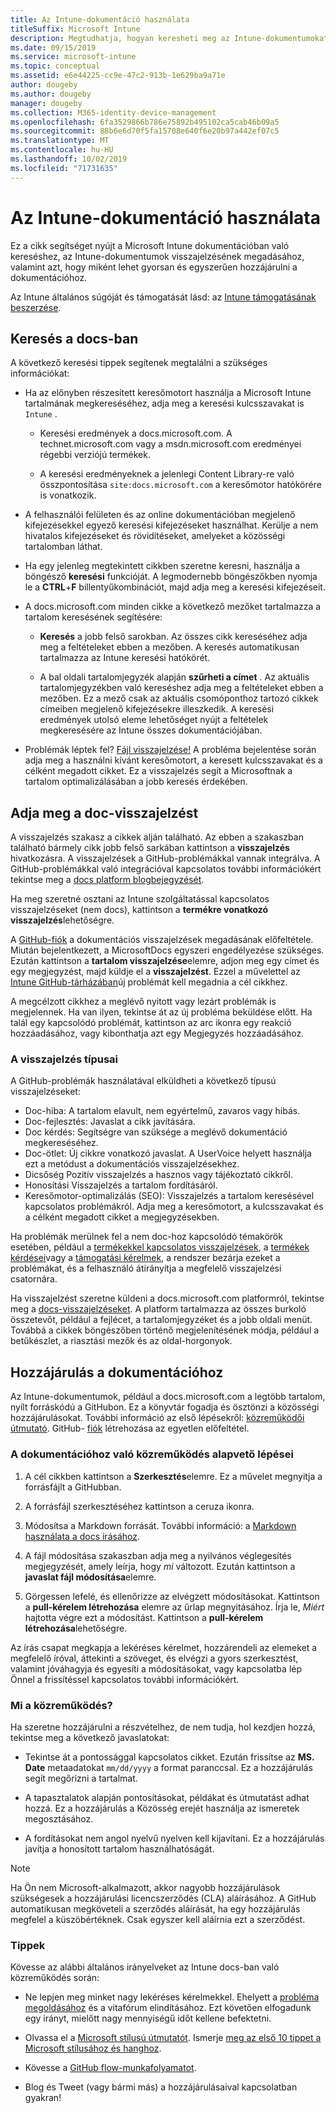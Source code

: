```yaml
---
title: Az Intune-dokumentáció használata
titleSuffix: Microsoft Intune
description: Megtudhatja, hogyan keresheti meg az Intune-dokumentumokat, hogyan biztosíthat dokumentációt, és Hogyan járulhat hozzá a dokumentumokhoz.
ms.date: 09/15/2019
ms.service: microsoft-intune
ms.topic: conceptual
ms.assetid: e6e44225-cc9e-47c2-913b-1e629ba9a71e
author: dougeby
ms.author: dougeby
manager: dougeby
ms.collection: M365-identity-device-management
ms.openlocfilehash: 6fa3529866b786e75892b495102ca5cab46b09a5
ms.sourcegitcommit: 88b6e6d70f5fa15708e640f6e20b97a442ef07c5
ms.translationtype: MT
ms.contentlocale: hu-HU
ms.lasthandoff: 10/02/2019
ms.locfileid: "71731635"
---
```

# <a name="using-the-intune-docs"></a>Az Intune-dokumentáció használata

Ez a cikk segítséget nyújt a Microsoft Intune dokumentációban való kereséshez, az Intune-dokumentumok visszajelzésének megadásához, valamint azt, hogy miként lehet gyorsan és egyszerűen hozzájárulni a dokumentációhoz.

Az Intune általános súgóját és támogatását lásd: az [Intune támogatásának beszerzése](../get-support.md).

## <a name="search-the-docs"></a>Keresés a docs-ban

 A következő keresési tippek segítenek megtalálni a szükséges információkat:  

- Ha az előnyben részesített keresőmotort használja a Microsoft Intune tartalmának megkereséséhez, adja meg a keresési kulcsszavakat is `Intune` .  

  - Keresési eredmények a docs.microsoft.com. A technet.microsoft.com vagy a msdn.microsoft.com eredményei régebbi verziójú termékek.  

  - A keresési eredményeknek a jelenlegi Content Library-re való összpontosítása `site:docs.microsoft.com` a keresőmotor hatókörére is vonatkozik.  

- A felhasználói felületen és az online dokumentációban megjelenő kifejezésekkel egyező keresési kifejezéseket használhat. Kerülje a nem hivatalos kifejezéseket és rövidítéseket, amelyeket a közösségi tartalomban láthat.

- Ha egy jelenleg megtekintett cikkben szeretne keresni, használja a böngésző **keresési** funkcióját. A legmodernebb böngészőkben nyomja le a **CTRL**+**F** billentyűkombinációt, majd adja meg a keresési kifejezéseit.  

- A docs.microsoft.com minden cikke a következő mezőket tartalmazza a tartalom keresésének segítésére:  

  - **Keresés** a jobb felső sarokban. Az összes cikk kereséséhez adja meg a feltételeket ebben a mezőben. A keresés automatikusan tartalmazza az Intune keresési hatókörét.

  - A bal oldali tartalomjegyzék alapján **szűrheti a címet** . Az aktuális tartalomjegyzékben való kereséshez adja meg a feltételeket ebben a mezőben. Ez a mező csak az aktuális csomóponthoz tartozó cikkek címeiben megjelenő kifejezésekre illeszkedik. A keresési eredmények utolsó eleme lehetőséget nyújt a feltételek megkeresésére az Intune összes dokumentációjában.

- Problémák léptek fel? [Fájl visszajelzése!](#provide-doc-feedback) A probléma bejelentése során adja meg a használni kívánt keresőmotort, a keresett kulcsszavakat és a célként megadott cikket. Ez a visszajelzés segít a Microsoftnak a tartalom optimalizálásában a jobb keresés érdekében.  

## <a name="provide-doc-feedback"></a>Adja meg a doc-visszajelzést

A visszajelzés szakasz a cikkek alján található. Az ebben a szakaszban található bármely cikk jobb felső sarkában kattintson a **visszajelzés** hivatkozásra. A visszajelzések a GitHub-problémákkal vannak integrálva. A GitHub-problémákkal való integrációval kapcsolatos további információkért tekintse meg a [docs platform blogbejegyzését](https://docs.microsoft.com/teamblog/a-new-feedback-system-is-coming-to-docs).

Ha meg szeretné osztani az Intune szolgáltatással kapcsolatos visszajelzéseket (nem docs), kattintson a **termékre vonatkozó visszajelzés**lehetőségre.

A [GitHub-fiók](https://github.com/join) a dokumentációs visszajelzések megadásának előfeltétele. Miután bejelentkezett, a MicrosoftDocs egyszeri engedélyezése szükséges. Ezután kattintson a **tartalom visszajelzése**elemre, adjon meg egy címet és egy megjegyzést, majd küldje el a **visszajelzést**. Ezzel a művelettel az [Intune GitHub-tárházában](https://github.com/MicrosoftDocs/intunedocs/issues)új problémát kell megadnia a cél cikkhez.

A megcélzott cikkhez a meglévő nyitott vagy lezárt problémák is megjelennek. Ha van ilyen, tekintse át az új probléma beküldése előtt. Ha talál egy kapcsolódó problémát, kattintson az arc ikonra egy reakció hozzáadásához, vagy kibonthatja azt egy Megjegyzés hozzáadásához.

### <a name="types-of-feedback"></a>A visszajelzés típusai

A GitHub-problémák használatával elküldheti a következő típusú visszajelzéseket:

- Doc-hiba: A tartalom elavult, nem egyértelmű, zavaros vagy hibás.
- Doc-fejlesztés: Javaslat a cikk javítására.
- Doc kérdés: Segítségre van szüksége a meglévő dokumentáció megkereséséhez.
- Doc-ötlet: Új cikkre vonatkozó javaslat. A UserVoice helyett használja ezt a metódust a dokumentációs visszajelzésekhez.
- Dicsőség Pozitív visszajelzés a hasznos vagy tájékoztató cikkről.
- Honosítási Visszajelzés a tartalom fordításáról.
- Keresőmotor-optimalizálás (SEO): Visszajelzés a tartalom keresésével kapcsolatos problémákról. Adja meg a keresőmotort, a kulcsszavakat és a célként megadott cikket a megjegyzésekben.

Ha problémák merülnek fel a nem doc-hoz kapcsolódó témakörök esetében, például a [termékekkel kapcsolatos visszajelzések](https://microsoftintune.uservoice.com/forums/291681-ideas), a [termékek kérdései](https://social.technet.microsoft.com/Forums/en-US/home?forum=microsoftintuneprod)vagy a [támogatási kérelmek](../get-support.md), a rendszer bezárja ezeket a problémákat, és a felhasználó átirányítja a megfelelő visszajelzési csatornára.

Ha visszajelzést szeretne küldeni a docs.microsoft.com platformról, tekintse meg a [docs-visszajelzéseket](https://aka.ms/sitefeedback). A platform tartalmazza az összes burkoló összetevőt, például a fejlécet, a tartalomjegyzéket és a jobb oldali menüt. Továbbá a cikkek böngészőben történő megjelenítésének módja, például a betűkészlet, a riasztási mezők és az oldal-horgonyok.

## <a name="contribute-to-docs"></a>Hozzájárulás a dokumentációhoz

Az Intune-dokumentumok, például a docs.microsoft.com a legtöbb tartalom, nyílt forráskódú a GitHubon. Ez a könyvtár fogadja és ösztönzi a közösségi hozzájárulásokat. További információ az első lépésekről: [közreműködői útmutató](https://docs.microsoft.com/contribute). GitHub- [fiók](https://github.com/join) létrehozása az egyetlen előfeltétel.

### <a name="basic-steps-to-contribute-to-docs"></a>A dokumentációhoz való közreműködés alapvető lépései

1. A cél cikkben kattintson a **Szerkesztés**elemre. Ez a művelet megnyitja a forrásfájlt a GitHubban.  

2. A forrásfájl szerkesztéséhez kattintson a ceruza ikonra.  

3. Módosítsa a Markdown forrását. További információ: a [Markdown használata a docs írásához](https://docs.microsoft.com/contribute/how-to-write-use-markdown).  

4. A fájl módosítása szakaszban adja meg a nyilvános véglegesítés megjegyzését, amely leírja, hogy *mi* változott. Ezután kattintson a **javaslat fájl módosítása**elemre.  

5. Görgessen lefelé, és ellenőrizze az elvégzett módosításokat. Kattintson a **pull-kérelem létrehozása** elemre az űrlap megnyitásához. Írja le, *Miért* hajtotta végre ezt a módosítást. Kattintson a **pull-kérelem létrehozása**lehetőségre.

Az írás csapat megkapja a lekéréses kérelmet, hozzárendeli az elemeket a megfelelő íróval, áttekinti a szöveget, és elvégzi a gyors szerkesztést, valamint jóváhagyja és egyesíti a módosításokat, vagy kapcsolatba lép Önnel a frissítéssel kapcsolatos további információkért.  

### <a name="what-to-contribute"></a>Mi a közreműködés?

Ha szeretne hozzájárulni a részvételhez, de nem tudja, hol kezdjen hozzá, tekintse meg a következő javaslatokat:  

- Tekintse át a pontossággal kapcsolatos cikket. Ezután frissítse az **MS. Date** metaadatokat `mm/dd/yyyy` a format paranccsal. Ez a hozzájárulás segít megőrizni a tartalmat.  

- A tapasztalatok alapján pontosításokat, példákat és útmutatást adhat hozzá. Ez a hozzájárulás a Közösség erejét használja az ismeretek megosztásához.

- A fordításokat nem angol nyelvű nyelven kell kijavítani. Ez a hozzájárulás javítja a honosított tartalom használhatóságát.  

> [!Note]  
> Ha Ön nem Microsoft-alkalmazott, akkor nagyobb hozzájárulások szükségesek a hozzájárulási licencszerződés (CLA) aláírásához. A GitHub automatikusan megköveteli a szerződés aláírását, ha egy hozzájárulás megfelel a küszöbértéknek. Csak egyszer kell aláírnia ezt a szerződést.

### <a name="tips"></a>Tippek

Kövesse az alábbi általános irányelveket az Intune docs-ban való közreműködés során:

- Ne lepjen meg minket nagy lekéréses kérelmekkel. Ehelyett a [probléma megoldásához](#provide-doc-feedback) és a vitafórum elindításához. Ezt követően elfogadunk egy irányt, mielőtt nagy mennyiségű időt kellene befektetni.  

- Olvassa el a [Microsoft stílusú útmutatót](https://aka.ms/MicrosoftStyle). Ismerje [meg az első 10 tippet a Microsoft stílusához és hanghoz](https://docs.microsoft.com/style-guide/top-10-tips-style-voice).  

- Kövesse a [GitHub flow-munkafolyamatot](https://guides.github.com/introduction/flow/).  

- Blog és Tweet (vagy bármi más) a hozzájárulásaival kapcsolatban gyakran!  

